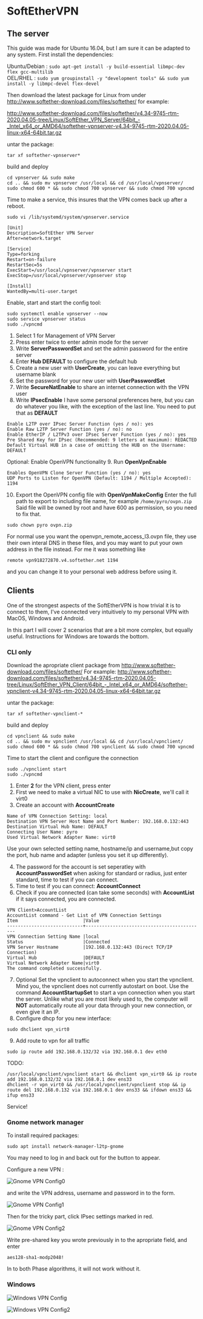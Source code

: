# SoftEtherVPN
## The server
This guide was made for Ubuntu 16.04, but I am sure it can be adapted to any system.
First install the dependencies:

Ubuntu/Debian : ```sudo apt-get install -y build-essential libmpc-dev flex gcc-multilib```  
OEL/RHEL : ```sudo yum groupinstall -y "development tools" && sudo yum install -y libmpc-devel flex-devel```  

Then download the latest package for Linux from under http://www.softether-download.com/files/softether/
for example: 

http://www.softether-download.com/files/softether/v4.34-9745-rtm-2020.04.05-tree/Linux/SoftEther_VPN_Server/64bit_-_Intel_x64_or_AMD64/softether-vpnserver-v4.34-9745-rtm-2020.04.05-linux-x64-64bit.tar.gz

untar the package:

```tar xf softether-vpnserver*```

build and deploy
```
cd vpnserver && sudo make
cd .. && sudo mv vpnserver /usr/local && cd /usr/local/vpnserver/
sudo chmod 600 * && sudo chmod 700 vpnserver && sudo chmod 700 vpncmd
```

Time to make a service, this insures that the VPN comes back up after a reboot.
```
sudo vi /lib/systemd/system/vpnserver.service
```
```
[Unit]
Description=SoftEther VPN Server
After=network.target

[Service]
Type=forking
Restart=on-failure
RestartSec=5s
ExecStart=/usr/local/vpnserver/vpnserver start
ExecStop=/usr/local/vpnserver/vpnserver stop

[Install]
WantedBy=multi-user.target
```
Enable, start and start the config tool:
```
sudo systemctl enable vpnserver --now
sudo service vpnserver status
sudo ./vpncmd
```

1. Select 1 for Management of VPN Server
2. Press enter twice to enter admin mode for the server
3. Write **ServerPasswordSet** and set the admin password for the entire server
4. Enter **Hub DEFAULT** to configure the default hub
5. Create a new user with **UserCreate**, you can leave everything but username blank
6. Set the password for your new user with **UserPasswordSet** 
7. Write **SecureNatEnable** to share an internet connection with the VPN user
8. Write **IPsecEnable**
I have some personal preferences here, but you can do whatever you like,
with the exception of the last line. You need to put that as **DEFAULT**
```
Enable L2TP over IPsec Server Function (yes / no): yes
Enable Raw L2TP Server Function (yes / no): no
Enable EtherIP / L2TPv3 over IPsec Server Function (yes / no): yes
Pre Shared Key for IPsec (Recommended: 9 letters at maximum): REDACTED
Default Virtual HUB in a case of omitting the HUB on the Username: DEFAULT
```
Optional: Enable OpenVPN functionality
9. Run **OpenVpnEnable**
```
Enables OpenVPN Clone Server Function (yes / no): yes
UDP Ports to Listen for OpenVPN (Default: 1194 / Multiple Accepted): 1194
```
10. Export the OpenVPN config file with **OpenVpnMakeConfig**
Enter the full path to export to including file name, for example 
```/home/pyro/ovpn.zip```
Said file will be owned by root and have 600 as permission, so you need to fix that.
```
sudo chown pyro ovpn.zip
```
For normal use you want the openvpn_remote_access_l3.ovpn file,
they use their own interal DNS in these files, and you may want to
put your own address in the file instead.
For me it was something like 
```
remote vpn918272870.v4.softether.net 1194
``` 
and you can change it to your personal web address before using it.

## Clients

One of the strongest aspects of the SoftEtherVPN is how trivial it is to connect to them,
I've connected very intuitively to my personal VPN with MacOS, Windows and Android.

In this part I will cover 2 scenarios that are a bit more complex, but equally useful.
Instructions for Windows are towards the bottom.

### CLI only

Download the apropriate client package from http://www.softether-download.com/files/softether/
For example: 
http://www.softether-download.com/files/softether/v4.34-9745-rtm-2020.04.05-tree/Linux/SoftEther_VPN_Client/64bit_-_Intel_x64_or_AMD64/softether-vpnclient-v4.34-9745-rtm-2020.04.05-linux-x64-64bit.tar.gz

untar the package:

```tar xf softether-vpnclient-*```

build and deploy
```
cd vpnclient && sudo make
cd .. && sudo mv vpnclient /usr/local && cd /usr/local/vpnclient/
sudo chmod 600 * && sudo chmod 700 vpnclient && sudo chmod 700 vpncmd
```

Time to start the client and configure the connection

```
sudo ./vpnclient start
sudo ./vpncmd
```
1. Enter **2** for the VPN client, press enter
2. First we need to make a virtual NIC to use with **NicCreate**, we'll call it virt0
3. Create an account with **AccountCreate**
```
Name of VPN Connection Setting: local
Destination VPN Server Host Name and Port Number: 192.168.0.132:443
Destination Virtual Hub Name: DEFAULT
Connecting User Name: pyro
Used Virtual Network Adapter Name: virt0
```
Use your own selected setting name, hostname/ip and username,but copy the port, hub name and adapter (unless you set it up differently).

4. The password for the account is set seperatley with **AccountPasswordSet** when asking for standard or radius, just enter standard, time to test if you can connect.
5. Time to test if you can connect: **AccountConnect**
6. Check if you are connected (can take some seconds) with **AccountList** if it says connected, you are connected.
```
VPN Client>AccountList
AccountList command - Get List of VPN Connection Settings
Item                        |Value
----------------------------+--------------------------------------------
VPN Connection Setting Name |local
Status                      |Connected
VPN Server Hostname         |192.168.0.132:443 (Direct TCP/IP Connection)
Virtual Hub                 |DEFAULT
Virtual Network Adapter Name|virt0
The command completed successfully.
```
7. Optional
Set the vpnclient to autoconnect when you start the vpnclient.
Mind you, the vpnclient does not currently autostart on boot.
Use the command **AccountStartupSet** to start a vpn connection when you start the server.
Unlike what you are most likely used to, the computer will **NOT** automatically
route all your data through your new connection, or even give it an IP.
8. Configure dhcp for you new interface:
```
sudo dhclient vpn_virt0
```
9. Add route to vpn for all traffic
```
sudo ip route add 192.168.0.132/32 via 192.168.0.1 dev eth0
```

TODO:
```
/usr/local/vpnclient/vpnclient start && dhclient vpn_virt0 && ip route add 192.168.0.132/32 via 192.168.0.1 dev ens33
dhclient -r vpn_virt0 && /usr/local/vpnclient/vpnclient stop && ip route del 192.168.0.132 via 192.168.0.1 dev ens33 && ifdown ens33 && ifup ens33
```

Service!

### Gnome network manager
To install required packages:

```
sudo apt install network-manager-l2tp-gnome
```

You may need to log in and back out for the button to appear.

Configure a new VPN :

![Gnome VPN Config0](https://raw.githubusercontent.com/LarsHLunde/AssortedKnowledge/main/resources/vpn-gnome0.png)

and write the VPN address, username and password in to the form.

![Gnome VPN Config1](https://raw.githubusercontent.com/LarsHLunde/AssortedKnowledge/main/resources/vpn-gnome1.png)

Then for the tricky part, click IPsec settings marked in red.

![Gnome VPN Config2](https://raw.githubusercontent.com/LarsHLunde/AssortedKnowledge/main/resources/vpn-gnome2.png)

Write pre-shared key you wrote previously in to the apropriate field,
and enter 
```
aes128-sha1-modp2048!
```
In to both Phase algorithms, it will not work without it.

### Windows

![Windows VPN Config](https://raw.githubusercontent.com/LarsHLunde/AssortedKnowledge/main/resources/vpn-win.png)

![Windows VPN Config2](https://raw.githubusercontent.com/LarsHLunde/AssortedKnowledge/main/resources/vpn-win2.png)

